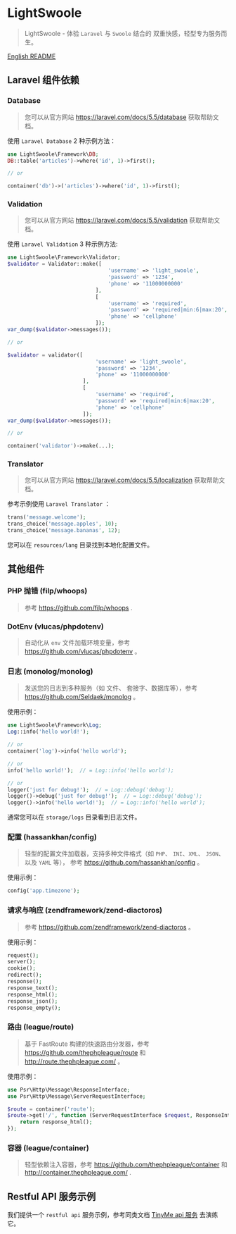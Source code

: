 # LightSwoole

>   LightSwoole - 体验 `Laravel` 与 `Swoole` 结合的 双重快感，轻型专为服务而生。

[English README](README.md)

## Laravel 组件依赖

### Database

>   您可以从官方网站  https://laravel.com/docs/5.5/database 获取帮助文档。

使用 `Laravel Database` 2 种示例方法：

```php
use LightSwoole\Framework\DB;
DB::table('articles')->where('id', 1)->first();

// or 

container('db')->('articles')->where('id', 1)->first();
```

### Validation

>   您可以从官方网站 https://laravel.com/docs/5.5/validation 获取帮助文档。

使用 `Laravel Validation` 3 种示例方法:

```php
use LightSwoole\Framework\Validator;
$validator = Validator::make([
                                'username' => 'light_swoole',
                                'password' => '1234',
                                'phone' => '11000000000'
                            ], 
                            [
                                'username' => 'required', 
                                'password' => 'required|min:6|max:20', 
                                'phone' => 'cellphone'
                            ]);
var_dump($validator->messages());

// or

$validator = validator([
                            'username' => 'light_swoole',
                            'password' => '1234',
                            'phone' => '11000000000'
                        ], 
                        [
                            'username' => 'required', 
                            'password' => 'required|min:6|max:20', 
                            'phone' => 'cellphone'
                        ]);
var_dump($validator->messages());

// or 

container('validator')->make(...);
```

### Translator

>   您可以从官方网站 https://laravel.com/docs/5.5/localization 获取帮助文档。

参考示例使用 `Laravel Translator` ： 

```php
trans('message.welcome');
trans_choice('message.apples', 10);
trans_choice('message.bananas', 12);
```

您可以在 `resources/lang` 目录找到本地化配置文件。

## 其他组件

### PHP 抛错 (filp/whoops)

>   参考 https://github.com/filp/whoops .

### DotEnv (vlucas/phpdotenv)

>   自动化从 `env` 文件加载环境变量，参考 https://github.com/vlucas/phpdotenv 。

### 日志 (monolog/monolog)

>   发送您的日志到多种服务（如 文件、 套接字、数据库等），参考 https://github.com/Seldaek/monolog 。

使用示例：

```php
use LightSwoole\Framework\Log;
Log::info('hello world!');

// or
container('log')->info('hello world');

// or
info('hello world!');  // = Log::info('hello world');

// or
logger('just for debug!');  // = Log::debug('debug');
logger()->debug('just for debug!');  // = Log::debug('debug');
logger()->info('hello world!');  // = Log::info('hello world');
```

通常您可以在 `storage/logs` 目录看到日志文件。

### 配置 (hassankhan/config)

>   轻型的配置文件加载器，支持多种文件格式（如 `PHP`、 `INI`、`XML`、 `JSON`、 以及 `YAML` 等）， 参考 https://github.com/hassankhan/config 。

使用示例：

```php
config('app.timezone');
```

### 请求与响应 (zendframework/zend-diactoros)

>   参考 https://github.com/zendframework/zend-diactoros 。

使用示例：

```php
request();
server();
cookie();
redirect();
response();
response_text();
response_html();
response_json();
response_empty();
```

### 路由 (league/route)

>   基于 FastRoute 构建的快速路由分发器，参考 https://github.com/thephpleague/route 和 http://route.thephpleague.com/ 。

使用示例：

```php
use Psr\Http\Message\ResponseInterface;
use Psr\Http\Message\ServerRequestInterface;

$route = container('route');
$route->get('/', function (ServerRequestInterface $request, ResponseInterface $response) {
    return response_html();
});
```

### 容器 (league/container)

>   轻型依赖注入容器，参考 https://github.com/thephpleague/container 和 http://container.thephpleague.com/ .


## Restful API 服务示例

我们提供一个 `restful api` 服务示例，参考同类文档 
[TinyMe api 服务](https://github.com/ycrao/tinyme/blob/master/README_zh-CN.md#api-服务) 去演练它。


